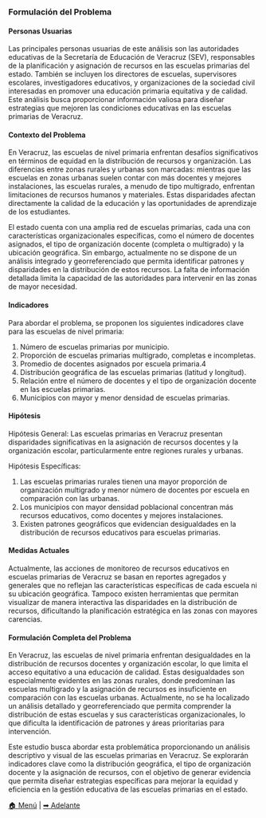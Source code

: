 ### Formulación del Problema

#### Personas Usuarias

Las principales personas usuarias de este análisis son las autoridades educativas de la Secretaría de Educación de Veracruz (SEV), responsables de la planificación y asignación de recursos en las escuelas primarias del estado. También se incluyen los directores de escuelas, supervisores escolares, investigadores educativos, y organizaciones de la sociedad civil interesadas en promover una educación primaria equitativa y de calidad. Este análisis busca proporcionar información valiosa para diseñar estrategias que mejoren las condiciones educativas en las escuelas primarias de Veracruz.

#### Contexto del Problema

En Veracruz, las escuelas de nivel primaria enfrentan desafíos significativos en términos de equidad en la distribución de recursos y organización. Las diferencias entre zonas rurales y urbanas son marcadas: mientras que las escuelas en zonas urbanas suelen contar con más docentes y mejores instalaciones, las escuelas rurales, a menudo de tipo multigrado, enfrentan limitaciones de recursos humanos y materiales. Estas disparidades afectan directamente la calidad de la educación y las oportunidades de aprendizaje de los estudiantes.

El estado cuenta con una amplia red de escuelas primarias, cada una con características organizacionales específicas, como el número de docentes asignados, el tipo de organización docente (completa o multigrado) y la ubicación geográfica. Sin embargo, actualmente no se dispone de un análisis integrado y georreferenciado que permita identificar patrones y disparidades en la distribución de estos recursos. La falta de información detallada limita la capacidad de las autoridades para intervenir en las zonas de mayor necesidad.

#### Indicadores

Para abordar el problema, se proponen los siguientes indicadores clave para las escuelas de nivel primaria:

1. Número de escuelas primarias por municipio.
2. Proporción de escuelas primarias multigrado, completas e incompletas.
3. Promedio de docentes asignados por escuela primaria.4
4.  Distribución geográfica de las escuelas primarias (latitud y longitud).
5. Relación entre el número de docentes y el tipo de organización docente en las escuelas primarias.
6. Municipios con mayor y menor densidad de escuelas primarias.

#### Hipótesis

Hipótesis General: Las escuelas primarias en Veracruz presentan disparidades significativas en la asignación de recursos docentes y la organización escolar, particularmente entre regiones rurales y urbanas.

Hipótesis Específicas:
1. Las escuelas primarias rurales tienen una mayor proporción de organización multigrado y menor número de docentes por escuela en comparación con las urbanas.
2. Los municipios con mayor densidad poblacional concentran más recursos educativos, como docentes y mejores instalaciones.
3. Existen patrones geográficos que evidencian desigualdades en la distribución de recursos educativos para escuelas primarias.

#### Medidas Actuales

Actualmente, las acciones de monitoreo de recursos educativos en escuelas primarias de Veracruz se basan en reportes agregados y generales que no reflejan las características específicas de cada escuela ni su ubicación geográfica. Tampoco existen herramientas que permitan visualizar de manera interactiva las disparidades en la distribución de recursos, dificultando la planificación estratégica en las zonas con mayores carencias.

#### Formulación Completa del Problema

En Veracruz, las escuelas de nivel primaria enfrentan desigualdades en la distribución de recursos docentes y organización escolar, lo que limita el acceso equitativo a una educación de calidad. Estas desigualdades son especialmente evidentes en las zonas rurales, donde predominan las escuelas multigrado y la asignación de recursos es insuficiente en comparación con las escuelas urbanas.
Actualmente, no se ha localizado un análisis detallado y georreferenciado que permita comprender la distribución de estas escuelas y sus características organizacionales, lo que dificulta la identificación de patrones y áreas prioritarias para intervención.

Este estudio busca abordar esta problemática proporcionando un análisis descriptivo y visual de las escuelas primarias en Veracruz. Se explorarán indicadores clave como la distribución geográfica, el tipo de organización docente y la asignación de recursos, con el objetivo de generar evidencia que permita diseñar estrategias específicas para mejorar la equidad y eficiencia en la gestión educativa de las escuelas primarias en el estado.

[🏠 Menú](README.md) | [➡ Adelante](conjuntodatos.md)
